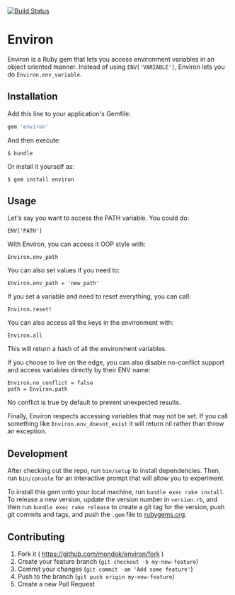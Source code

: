 [![Build Status](https://travis-ci.org/mondok/environ.svg?branch=master)](https://travis-ci.org/mondok/environ)
# Environ

Environ is a Ruby gem that lets you access environment variables in an object oriented manner.  Instead of using `ENV['VARIABLE']`, Environ lets you do `Environ.env_variable`.

## Installation

Add this line to your application's Gemfile:

```ruby
gem 'environ'
```

And then execute:

    $ bundle

Or install it yourself as:

    $ gem install environ

## Usage

Let's say you want to access the PATH variable.  You could do:

    ENV['PATH']

With Environ, you can access it OOP style with:

    Environ.env_path

You can also set values if you need to:

    Environ.env_path = 'new_path'

If you set a variable and need to reset everything, you can call:

    Environ.reset!

You can also access all the keys in the environment with:

    Environ.all

This will return a hash of all the environment variables.

If you choose to live on the edge, you can also disable no-conflict support and access variables directly by their ENV name:

    Environ.no_conflict = false
    path = Environ.path

No conflict is true by default to prevent unexpected results.

Finally, Environ respects accessing variables that may not be set.  If you call something like `Environ.env_doesnt_exist` it will return nil rather than throw an exception.

## Development

After checking out the repo, run `bin/setup` to install dependencies. Then, run `bin/console` for an interactive prompt that will allow you to experiment.

To install this gem onto your local machine, run `bundle exec rake install`. To release a new version, update the version number in `version.rb`, and then run `bundle exec rake release` to create a git tag for the version, push git commits and tags, and push the `.gem` file to [rubygems.org](https://rubygems.org).

## Contributing

1. Fork it ( https://github.com/mondok/environ/fork )
2. Create your feature branch (`git checkout -b my-new-feature`)
3. Commit your changes (`git commit -am 'Add some feature'`)
4. Push to the branch (`git push origin my-new-feature`)
5. Create a new Pull Request
